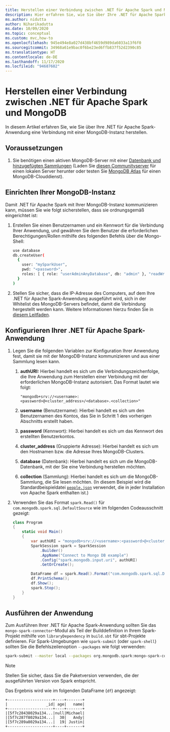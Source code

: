 ```yaml
---
title: Herstellen einer Verbindung zwischen .NET für Apache Spark und MongoDB
description: Hier erfahren Sie, wie Sie über Ihre .NET für Apache Spark-Anwendung eine Verbindung mit einer MongoDB-Instanz herstellen.
ms.author: nidutta
author: Niharikadutta
ms.date: 10/09/2020
ms.topic: conceptual
ms.custom: mvc,how-to
ms.openlocfilehash: 945e494e8a027d438bf4659d989da6033a13f6f0
ms.sourcegitcommit: 34968a61e9bac0f6be23ed6ffb837f52d2390c85
ms.translationtype: HT
ms.contentlocale: de-DE
ms.lasthandoff: 11/17/2020
ms.locfileid: "94687602"
---
```

# <a name="connect-net-for-apache-spark-to-mongodb"></a>Herstellen einer Verbindung zwischen .NET für Apache Spark und MongoDB

In diesem Artikel erfahren Sie, wie Sie über Ihre .NET für Apache Spark-Anwendung eine Verbindung mit einer MongoDB-Instanz herstellen.

## <a name="prerequisites"></a>Voraussetzungen

1. Sie benötigen einen aktiven MongoDB-Server mit einer [Datenbank und hinzugefügten Sammlungen](https://docs.mongodb.com/manual/core/databases-and-collections/) (Laden Sie [diesen Communityserver](https://www.mongodb.com/try/download/community) für einen lokalen Server herunter oder testen Sie [MongoDB Atlas](https://www.mongodb.com/cloud/atlas) für einen MongoDB-Clouddienst).

## <a name="set-up-your-mongodb-instance"></a>Einrichten Ihrer MongoDB-Instanz

Damit .NET für Apache Spark mit Ihrer MongoDB-Instanz kommunizieren kann, müssen Sie wie folgt sicherstellen, dass sie ordnungsgemäß eingerichtet ist:

1. Erstellen Sie einen Benutzernamen und ein Kennwort für die Verbindung Ihrer Anwendung, und gewähren Sie dem Benutzer die erforderlichen Berechtigungen/Rollen mithilfe des folgenden Befehls über die Mongo-Shell:

    ```bash
    use database
    db.createUser(
      {
        user: "mySparkUser",
        pwd: "<password>",
        roles: [ { role: "userAdminAnyDatabase", db: "admin" }, "readWriteAnyDatabase" ]
      }
    )
    ```

2. Stellen Sie sicher, dass die IP-Adresse des Computers, auf dem Ihre .NET für Apache Spark-Anwendung ausgeführt wird, sich in der Whitelist des MongoDB-Servers befindet, damit die Verbindung hergestellt werden kann. Weitere Informationen hierzu finden Sie in [diesem Leitfaden](https://docs.atlas.mongodb.com/security/add-ip-address-to-list/).

## <a name="configure-your-net-for-apache-spark-application"></a>Konfigurieren Ihrer .NET für Apache Spark-Anwendung

1. Legen Sie die folgenden Variablen zur Konfiguration Ihrer Anwendung fest, damit sie mit der MongoDB-Instanz kommunizieren und aus einer Sammlung lesen kann.
    1. **authURI:** Hierbei handelt es sich um die Verbindungszeichenfolge, die Ihre Anwendung zum Herstellen einer Verbindung mit der erforderlichen MongoDB-Instanz autorisiert. Das Format lautet wie folgt:

        ```
        "mongodb+srv://<username>:<password>@<cluster_address>/<database>.<collection>"
        ```

    2. **username** (Benutzername): Hierbei handelt es sich um den Benutzernamen des Kontos, das Sie in Schritt 1 des vorherigen Abschnitts erstellt haben.
    3. **password** (Kennwort): Hierbei handelt es sich um das Kennwort des erstellten Benutzerkontos.
    4. **cluster_address** (Gruppierte Adresse): Hierbei handelt es sich um den Hostnamen bzw. die Adresse Ihres MongoDB-Clusters.
    5. **database** (Datenbank): Hierbei handelt es sich um die MongoDB-Datenbank, mit der Sie eine Verbindung herstellen möchten.
    6. **collection** (Sammlung): Hierbei handelt es sich um die MongoDB-Sammlung, die Sie lesen möchten. (In diesem Beispiel wird die Standardbeispieldatei [`people.json`](https://github.com/apache/spark/blob/master/examples/src/main/resources/people.json) verwendet, die in jeder Installation von Apache Spark enthalten ist.)

2. Verwenden Sie das Format `spark.Read()` für `com.mongodb.spark.sql.DefaultSource` wie im folgenden Codeausschnitt gezeigt:

    ```csharp
    class Program
    {
        static void Main()
        {
            var authURI = "mongodb+srv://<username>:<password>@<cluster_address>/<database>.<collection>?retryWrites=true&w=majority";
            SparkSession spark = SparkSession
                .Builder()
                .AppName("Connect to Mongo DB example")
                .Config("spark.mongodb.input.uri", authURI)
                .GetOrCreate();

            DataFrame df = spark.Read().Format("com.mongodb.spark.sql.DefaultSource").Load();
            df.PrintSchema();
            df.Show();
            spark.Stop();
        }
    }
    ```

## <a name="run-your-application"></a>Ausführen der Anwendung

Zum Ausführen Ihrer .NET für Apache Spark-Anwendung sollten Sie das `mongo-spark-connector`-Modul als Teil der Builddefinition in Ihrem Spark-Projekt mithilfe von `libraryDependency` in `build.sbt` für sbt-Projekte definieren. Für Spark-Umgebungen wie `spark-submit` (oder `spark-shell`) sollten Sie die Befehlszeilenoption `--packages` wie folgt verwenden:

```bash
spark-submit --master local --packages org.mongodb.spark:mongo-spark-connector_2.12:3.0.0 --class org.apache.spark.deploy.dotnet.DotnetRunner microsoft-spark-<spark_majorversion-spark_minorversion>_<scala_majorversion.scala_minorversion>-<spark_dotnet_version>.jar yourApp.exe
```

> [!NOTE]
> Stellen Sie sicher, dass Sie die Paketversion verwenden, die der ausgeführten Version von Spark entspricht.

Das Ergebnis wird wie im folgenden DataFrame (`df`) angezeigt:

```text
+--------------------+----+-------+
|                 _id| age|   name|
+--------------------+----+-------+
|[5f7c28438029a134...|null|Michael|
|[5f7c287f8029a134...|  30|   Andy|
|[5f7c289a8029a134...|  19| Justin|
+--------------------+----+-------+
```
